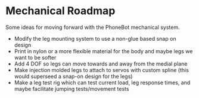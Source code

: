 # Mechanical Roadmap

Some ideas for moving forward with the PhoneBot mechanical system.

- Modify the leg mounting system to use a non-glue based snap on design
- Print in nylon or a more flexible material for the body and maybe legs we want to be softer
- Add 4 DOF so legs can move towards and away from the medial plane
- Make injection molded legs to attach to servos with custom spline (this would superseed a snap-on design for the legs)
- Make a leg test rig which can test current load, leg response times, and maybe facilitate jumping tests/movement tests

